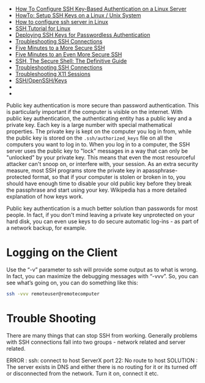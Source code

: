 
* [How To Configure SSH Key-Based Authentication on a Linux Server](https://www.digitalocean.com/community/tutorials/how-to-configure-ssh-key-based-authentication-on-a-linux-server)
* [HowTo: Setup SSH Keys on a Linux / Unix System](http://www.cyberciti.biz/faq/how-to-set-up-ssh-keys-on-linux-unix/)
* [How to configure ssh server in Linux](http://computernetworkingnotes.com/network-administrations/ssh.html)
* [SSH Tutorial for Linux](http://support.suso.com/supki/SSH_Tutorial_for_Linux)
* [Deploying SSH Keys for Passwordless Authentication](http://www.edcint.co.nz/misc/sshkeys.html)
* [Troubleshooting SSH Connections](http://www.unixlore.net/articles/troubleshooting-ssh-connections.html)
* [Five Minutes to a More Secure SSH](http://www.unixlore.net/articles/five-minutes-to-more-secure-ssh.html)
* [Five Minutes to an Even More Secure SSH](http://www.unixlore.net/articles/five-minutes-to-even-more-secure-ssh.html)
* [SSH, The Secure Shell: The Definitive Guide](http://docstore.mik.ua/orelly/networking_2ndEd/ssh/index.htm)
* [Troubleshooting SSH Connections](https://www.racf.bnl.gov/docs/authentication/ssh/sshtroubleshooting)
* [Troubleshooting X11 Sessions](https://www.racf.bnl.gov/docs/authentication/ssh/x11troubleshooting)
* [SSH/OpenSSH/Keys](https://help.ubuntu.com/community/SSH/OpenSSH/Keys)
* []()
* []()

Public key authentication is more secure than password authentication.
This is particularly important if the computer is visible on the internet.
With public key authentication, the authenticating entity has a public key and a private key.
Each key is a large number with special mathematical properties.
The private key is kept on the computer you log in from,
while the public key is stored on the `.ssh/authorized_keys` file on all the computers you want to log in to.
When you log in to a computer,
the SSH server uses the public key to "lock" messages in a way that can only be
"unlocked" by your private key.
This means that even the most resourceful attacker can't snoop on,
or interfere with, your session.
As an extra security measure, most SSH programs store the private key in apassphrase-protected format,
so that if your computer is stolen or broken in to,
you should have enough time to disable your old public key
before they break the passphrase and start using your key.
Wikipedia has a more detailed explanation of how keys work.

Public key authentication is a much better solution than passwords for most people. In fact, if you don't mind leaving a private key unprotected on your hard disk, you can even use keys to do secure automatic log-ins - as part of a network backup, for example. 

# Logging on the Client
Use the “-v” parameter to ssh will provide some output as to what is wrong.
In fact, you can maximize the debugging messages with “-vvv”.
So, you can see what’s going on, you can do something like this:

```bash
ssh -vvv remoteuser@remotecomputer
```

# Trouble Shooting
There are many things that can stop SSH from working.
Generally problems with SSH connections fall into two groups - network related and server related. 

ERROR
:   ssh: connect to host ServerX port 22: No route to host
SOLUTION
:   The server exists in DNS and either there is no routing for it or its turned off
    or disconnected from the network.
    Turn it on, connect it etc.
